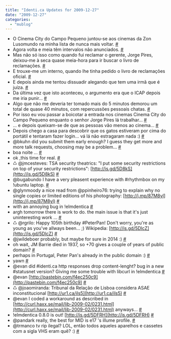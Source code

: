 ```yaml
---
title: "Identi.ca Updates for 2009-12-27"
date: "2009-12-27"
categories: 
  - "mublog"
---
```


- O Cinema City do Campo Pequeno juntou-se aos cinemas da Zon Lusomundo na minha lista de nunca mais voltar. [#](http://identi.ca/notice/17549816)
- Agora volta e meia têm intervalos não anunciados. [#](http://identi.ca/notice/17549833)
- Mas não só isso como quando fui reclamar o gerente, Jorge Pires, deixou-me à seca quase meia-hora para ir buscar o livro de reclamações. [#](http://identi.ca/notice/17550013)
- E trouxe-me um interno, quando lhe tinha pedido o livro de reclamações oficial. [#](http://identi.ca/notice/17550026)
- E depois ainda me tentou dissuadir alegando que tem uma irmã que é juíza. [#](http://identi.ca/notice/17550040)
- Da última vez que isto aconteceu, o argumento era que o ICAP depois me iria punir... [#](http://identi.ca/notice/17550081)
- Algo que não me deveria ter tomado mais do 5 minutos demorou um total de quase 40 minutos, com repercussões pessoais chatas. [#](http://identi.ca/notice/17550123)
- Por isso eu vou passar a boicotar a entrada nos cinemas Cinema City do Campo Pequeno enquanto o senhor Jorge Pires lá trabalhar... [#](http://identi.ca/notice/17550165)
- ... e depois queixam-se de que as pessoas vão menos ao cinema... [#](http://identi.ca/notice/17550190)
- Depois chego a casa para descobrir que os gatos estiveram por cima do portátil e tentaram fazer login... vá lá não estragaram nada :) [#](http://identi.ca/notice/17550232)
- @bkuhn did you submit them early enough? I guess they get more and more talk requests, choosing may be a problem... [#](http://identi.ca/notice/17550725)
- boa noite ... [#](http://identi.ca/notice/17554005)
- ok ,this time for real. [#](http://identi.ca/notice/17554310)
- ♺ @jmcesteves: TSA security theatrics: "I put some security restrictions on top of your security restrictions": [http://is.gd/5D8kS](http://is.gd/5D8kS) [#](http://identi.ca/notice/17580069)
- @bugabundo I have a very pleasent experience with #rhythmbox on my !ubuntu laptop. [#](http://identi.ca/notice/17580165)
- @glynmoody a nice read from @ppinheiro76: trying to explain why no single copies or limited editions of his photography: [http://j.mp/87M8yl](http://j.mp/87M8yl) [#](http://identi.ca/notice/17580356)
- with an annoying bug in !elmdentica [#](http://identi.ca/notice/17580680)
- argh tomorrow there is work to do. the main issue is that it's just uninteresting work ... [#](http://identi.ca/notice/17584008)
- ♺ @rgrilo: Happy 105th birthday #PeterPan! Don't worry, you're as young as you've allways been... ;) Wikipedia: [http://is.gd/5DlcZ](http://is.gd/5DlcZ) [#](http://identi.ca/notice/17586454)
- @jwildeboer probably, but maybe for sure in 2014 :) [#](http://identi.ca/notice/17587367)
- oh wait, JM Barrie died in 1937, so +70 gives a couple of years of public domain? [#](http://identi.ca/notice/17587430)
- perhaps in Portugal, Peter Pan's already in the public domain :) [#](http://identi.ca/notice/17587494)
- yawn [#](http://identi.ca/notice/17595133)
- @evan did #identi.ca http responses drop content-lenght? bug in a new #statusnet version? Giving me some trouble with libcurl in !elmdentica [#](http://identi.ca/notice/17597506)
- @evan [http://pastebin.com/f4ec250c9](http://pastebin.com/f4ec250c9) [#](http://identi.ca/notice/17597748)
- ♺ @joaomiranda: Tribunal da Relação de Lisboa considera ASAE inconstitucional [http://ur1.ca/ils5](http://ur1.ca/ils5) [#](http://identi.ca/notice/17599892)
- @evan I coded a workaround as described in [http://curl.haxx.se/mail/lib-2009-02/0231.html](http://curl.haxx.se/mail/lib-2009-02/0231.html) anyways... [#](http://identi.ca/notice/17599909)
- !elmdentica 0.8.0 is out! [http://is.gd/5DFRH](http://is.gd/5DFRH) [#](http://identi.ca/notice/17606050)
- @pandark really, the best for MID is e17 's illume profile. [#](http://identi.ca/notice/17606291)
- @trmanco tv rip ilegal? LOL, então todos aqueles aparelhos e cassetes com a sigla VHS eram quê? :) [#](http://identi.ca/notice/17606432)
